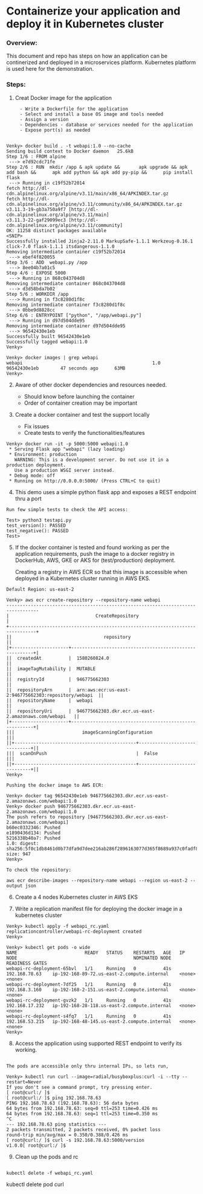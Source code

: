 #                        Containerize your application and deploy it in Kubernetes cluster

### Overview:
  This document and repo has steps on how an application can be continerized and deployed 
in a microservices platform. Kubernetes platform is used here for the demonstration.

### Steps:


1. Creat Docker image for the application
```
     - Write a Dockerfile for the application 
     - Select and install a base OS image and tools needed
     - Assign a version
     - Dependencies - database or services needed for the application
     - Expose port(s) as needed


Venky> docker build . -t webapi:1.0 --no-cache
Sending build context to Docker daemon   25.6kB
Step 1/6 : FROM alpine
 ---> e7d92cdc71fe
Step 2/6 : RUN  mkdir /app & apk update &&       apk upgrade && apk add bash &&      apk add python && apk add py-pip &&      pip install flask
 ---> Running in c19f52b72014
fetch http://dl-cdn.alpinelinux.org/alpine/v3.11/main/x86_64/APKINDEX.tar.gz
fetch http://dl-cdn.alpinelinux.org/alpine/v3.11/community/x86_64/APKINDEX.tar.gz
v3.11.3-19-gb3a750a9f7 [http://dl-cdn.alpinelinux.org/alpine/v3.11/main]
v3.11.3-22-gaf29099ec3 [http://dl-cdn.alpinelinux.org/alpine/v3.11/community]
OK: 11258 distinct packages available
<SNIP>
Successfully installed Jinja2-2.11.0 MarkupSafe-1.1.1 Werkzeug-0.16.1 click-7.0 flask-1.1.1 itsdangerous-1.1.0
Removing intermediate container c19f52b72014
 ---> ebef4f820055
Step 3/6 : ADD  webapi.py /app
 ---> 8ee04b7a01c5
Step 4/6 : EXPOSE 5000
 ---> Running in 868c043704d8
Removing intermediate container 868c043704d8
 ---> d3d58bda7b02
Step 5/6 : WORKDIR /app
 ---> Running in f3c8280d1f8c
Removing intermediate container f3c8280d1f8c
 ---> 0bbe9d8828cc
Step 6/6 : ENTRYPOINT ["python", "/app/webapi.py"]
 ---> Running in d97d504dde95
Removing intermediate container d97d504dde95
 ---> 96542430e1eb
Successfully built 96542430e1eb
Successfully tagged webapi:1.0
Venky>

Venky> docker images | grep webapi
webapi                                                1.0                     96542430e1eb        47 seconds ago      63MB
Venky>

```


2. Aware of other docker dependencies and resources needed.
      - Should know before launching the container
      - Order of container creation may be important

3. Create a docker container and test the support locally
      - Fix issues
      - Create tests to verify the functionalities/features

```
Venky> docker run -it -p 5000:5000 webapi:1.0
 * Serving Flask app "webapi" (lazy loading)
 * Environment: production
   WARNING: This is a development server. Do not use it in a production deployment.
   Use a production WSGI server instead.
 * Debug mode: off
 * Running on http://0.0.0.0:5000/ (Press CTRL+C to quit)

```

4. This demo uses a simple python flask app and exposes a REST endpoint thru a port

```
Run few simple tests to check the API access:

Test> python3 testapi.py
test_version(): PASSED
test_negative(): PASSED
Test>

```

5. If the docker container is tested and found working as per the application requirements, push the image to a docker
   registry in DockerHub, AWS, GKE or AKS for (test/production) deployment.

   Creating a registry in AWS ECR so that this image is accessible when deployed in a Kubernetes cluster running in AWS EKS.

```
Default Region: us-east-2

Venky> aws ecr create-repository --repository-name webapi
----------------------------------------------------------------------------------
|                                CreateRepository                                |
+--------------------------------------------------------------------------------+
||                                  repository                                  ||
|+---------------------+--------------------------------------------------------+|
||  createdAt          |  1580260824.0                                          ||
||  imageTagMutability |  MUTABLE                                               ||
||  registryId         |  946775662303                                          ||
||  repositoryArn      |  arn:aws:ecr:us-east-2:946775662303:repository/webapi  ||
||  repositoryName     |  webapi                                                ||
||  repositoryUri      |  946775662303.dkr.ecr.us-east-2.amazonaws.com/webapi   ||
|+---------------------+--------------------------------------------------------+|
|||                         imageScanningConfiguration                         |||
||+---------------------------------------------+------------------------------+||
|||  scanOnPush                                 |  False                       |||
||+---------------------------------------------+------------------------------+||
Venky>

Pushing the docker image to AWS ECR:

Venky> docker tag 96542430e1eb 946775662303.dkr.ecr.us-east-2.amazonaws.com/webapi:1.0
Venky> docker push 946775662303.dkr.ecr.us-east-2.amazonaws.com/webapi:1.0
The push refers to repository [946775662303.dkr.ecr.us-east-2.amazonaws.com/webapi]
b60ec0332346: Pushed
e1890436d134: Pushed
5216338b40a7: Pushed
1.0: digest: sha256:5f0c1db8461d0b77dfa9d7dee216ab286f2896163077d365f8689a937c0fadf8 size: 947
Venky>

To check the repository:

aws ecr describe-images --repository-name webapi --region us-east-2 --output json

```
6. Create a 4 nodes Kubernetes cluster in AWS EKS

7. Write a replication manifest file for deploying the docker image in a kubernetes cluster 

```
Venky> kubectl apply -f webapi_rc.yaml
replicationcontroller/webapi-rc-deployment created
Venky>

Venky> kubectl get pods -o wide
NAME                         READY   STATUS    RESTARTS   AGE   IP               NODE                                           NOMINATED NODE   READINESS GATES
webapi-rc-deployment-65bvl   1/1     Running   0          41s   192.168.78.63    ip-192-168-89-72.us-east-2.compute.internal    <none>           <none>
webapi-rc-deployment-7df25   1/1     Running   0          41s   192.168.3.160    ip-192-168-2-151.us-east-2.compute.internal    <none>           <none>
webapi-rc-deployment-gvzk2   1/1     Running   0          41s   192.168.17.232   ip-192-168-28-118.us-east-2.compute.internal   <none>           <none>
webapi-rc-deployment-s4fq7   1/1     Running   0          41s   192.168.53.215   ip-192-168-48-145.us-east-2.compute.internal   <none>           <none>
Venky>

```

8. Access the application using supported REST endpoint to verify its working.

```

The pods are accessible only thru internal IPs, so lets run,

Venky> kubectl run curl --image=radial/busyboxplus:curl -i --tty --restart=Never
If you don't see a command prompt, try pressing enter.
[ root@curl:/ ]$
[ root@curl:/ ]$ ping 192.168.78.63
PING 192.168.78.63 (192.168.78.63): 56 data bytes
64 bytes from 192.168.78.63: seq=0 ttl=253 time=0.426 ms
64 bytes from 192.168.78.63: seq=1 ttl=253 time=0.350 ms
^C
--- 192.168.78.63 ping statistics ---
2 packets transmitted, 2 packets received, 0% packet loss
round-trip min/avg/max = 0.350/0.388/0.426 ms
[ root@curl:/ ]$ curl -s 192.168.78.63:5000/version
v1.0.0[ root@curl:/ ]$

```

9. Clean up the pods and rc

```

kubectl delete -f webapi_rc.yaml
```
kubectl delete pod curl
